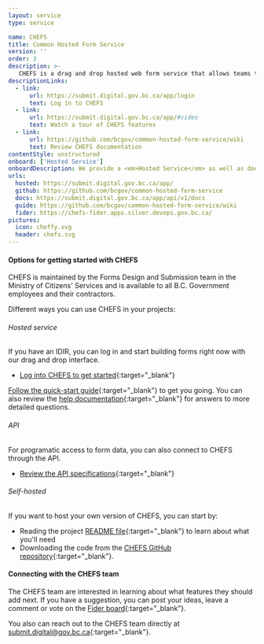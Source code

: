 ```yaml
---
layout: service
type: service

name: CHEFS
title: Common Hosted Form Service
version: ''
order: 3
description: >-
   CHEFS is a drag and drop hosted web form service that allows teams to create and publish their forms. With CHEFS, you can make secure forms with complex layouts. You can also manage who can access your form and assign admin roles to your team.
descriptionLinks:
  - link:
      url: https://submit.digital.gov.bc.ca/app/login
      text: Log in to CHEFS
  - link:
      url: https://submit.digital.gov.bc.ca/app/#video
      text: Watch a tour of CHEFS features
  - link:
      url: https://github.com/bcgov/common-hosted-form-service/wiki
      text: Review CHEFS documentation
contentStyle: unstructured
onboard: ['Hosted Service']
onboardDescription: We provide a <em>Hosted Service</em> as well as documented <em>open-source code</em> for hosting your own form service.
urls:
  hosted: https://submit.digital.gov.bc.ca/app/
  github: https://github.com/bcgov/common-hosted-form-service
  docs: https://submit.digital.gov.bc.ca/app/api/v1/docs
  guide: https://github.com/bcgov/common-hosted-form-service/wiki
  fider: https://chefs-fider.apps.silver.devops.gov.bc.ca/
pictures:
  icon: cheffy.svg
  header: chefs.svg
---
```


#### Options for getting started with CHEFS

CHEFS is maintained by the Forms Design and Submission team in the Ministry of Citizens' Services and is available to all B.C. Government employees and their contractors.

Different ways you can use CHEFS in your projects:

###### Hosted service

If you have an IDIR, you can log in and start building forms right now with our drag and drop interface.

- [Log into CHEFS to get started](https://submit.digital.gov.bc.ca/app){:target="_blank"}

[Follow the quick-start guide](https://github.com/bcgov/common-hosted-form-service/wiki/Quick-Start-Guide){:target="_blank"} to get you going. You can also review the [help documentation](https://github.com/bcgov/common-hosted-form-service/wiki){:target="_blank"} for answers to more detailed questions.

###### API

For programatic access to form data, you can also connect to CHEFS through the API.

- [Review the API specifications](https://submit.digital.gov.bc.ca/app/api/v1/docs){:target="_blank"}

###### Self-hosted

If you want to host your own version of CHEFS, you can start by:

- Reading the project [README file](https://github.com/bcgov/common-hosted-form-service/blob/master/README.md){:target="_blank"} to learn about what you'll need
- Downloading the code from the [CHEFS GitHub repository](https://github.com/bcgov/common-hosted-form-service){:target="_blank"}.

#### Connecting with the CHEFS team

The CHEFS team are interested in learning about what features they should add next. If you have a suggestion, you can post your ideas, leave a comment or vote on the [Fider board](https://chefs-fider.apps.silver.devops.gov.bc.ca/){:target="_blank"}.

You also can reach out to the CHEFS team directly at [submit.digital@gov.bc.ca](mailto:submit.digital@gov.bc.ca){:target="_blank"}.
